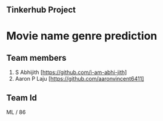 ## Tinkerhub Project 
# Movie name genre prediction 
## Team members
1. S Abhijith [https://github.com/i-am-abhi-jith]
2. Aaron P Laju [https://github.com/aaronvincent6411]

## Team Id
ML / 86
